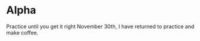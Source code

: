 # Alpha
Practice until you get it right
November 30th, I have returned to practice and make coffee.  
